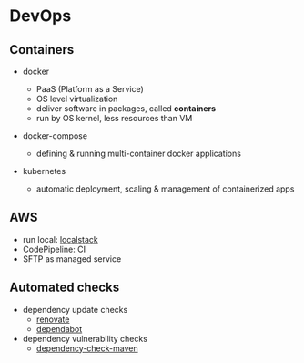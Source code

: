 # DevOps

## Containers

- docker
  - PaaS (Platform as a Service)
  - OS level virtualization
  - deliver software in packages, called **containers**
  - run by OS kernel, less resources than VM

- docker-compose
  - defining & running multi-container docker applications

- kubernetes
  - automatic deployment, scaling & management of containerized apps

## AWS

- run local: [localstack](https://github.com/localstack/localstack)
- CodePipeline: CI
- SFTP as managed service

## Automated checks

- dependency update checks
  - [renovate](https://github.com/renovatebot/renovate)
  - [dependabot](https://dependabot.com/)
- dependency vulnerability checks
  - [dependency-check-maven](https://jeremylong.github.io/DependencyCheck/dependency-check-maven/index.html)
